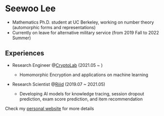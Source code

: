 # Seewoo Lee

- Mathematics Ph.D. student at UC Berkeley, working on number theory (automorphic forms and representations)
- Currently on leave for alternative military service (from 2019 Fall to 2022 Summer)

## Experiences

- Research Engineer @[CryptoLab](https://www.cryptolab.co.kr) (2021.05 ~ )
  - Homomorphic Encryption and applications on machine learning

- Research Scientist @[Riiid](https://www.riiid.co) (2019.07 ~ 2021.05)
  - Developing AI models for knowledge tracing, session dropout prediction, exam score prediction, and item recommendation

Check my [personal website](https://seewoo5.github.io/) for more details

<!--
**seewoo5/seewoo5** is a ✨ _special_ ✨ repository because its `README.md` (this file) appears on your GitHub profile.

Here are some ideas to get you started:

- 🔭 I’m currently working on ...
- 🌱 I’m currently learning ...
- 👯 I’m looking to collaborate on ...
- 🤔 I’m looking for help with ...
- 💬 Ask me about ...
- 📫 How to reach me: ...
- 😄 Pronouns: ...
- ⚡ Fun fact: ...
-->

